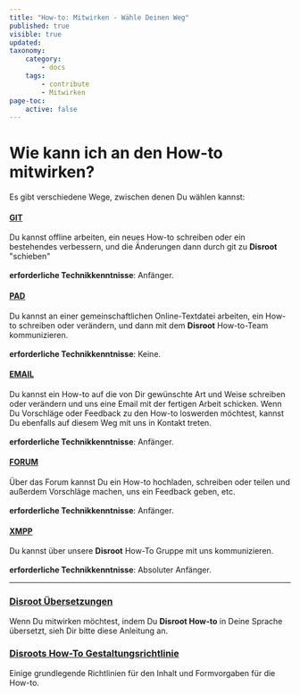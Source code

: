 ```yaml
---
title: "How-to: Mitwirken - Wähle Deinen Weg"
published: true
visible: true
updated:
taxonomy:
    category:
        - docs
    tags:
        - contribute
        - Mitwirken
page-toc:
    active: false
---
```


# Wie kann ich an den How-to mitwirken?

Es gibt verschiedene Wege, zwischen denen Du wählen kannst:

#### [GIT](/contribute/git)
Du kannst offline arbeiten, ein neues How-to schreiben oder ein bestehendes verbessern, und die Änderungen dann durch git zu **Disroot** "schieben"<br><br>**erforderliche Technikkenntnisse**: Anfänger.

#### [PAD](/contribute/pad)
Du kannst an einer gemeinschaftlichen Online-Textdatei arbeiten, ein How-to schreiben oder verändern, und dann mit dem **Disroot** How-to-Team kommunizieren.<br><br>**erforderliche Technikkenntnisse**: Keine.

#### [EMAIL](/contribute/email)
Du kannst ein How-to auf die von Dir gewünschte Art und Weise schreiben oder verändern und uns eine Email mit der fertigen Arbeit schicken. Wenn Du Vorschläge oder Feedback zu den How-to loswerden möchtest, kannst Du ebenfalls auf diesem Weg mit uns in Kontakt treten. <br><br>**erforderliche Technikkenntnisse**: Anfänger.

#### [FORUM](/contribute/forum)
Über das Forum kannst Du ein How-to hochladen, schreiben oder teilen und außerdem Vorschläge machen, uns ein Feedback geben, etc. <br><br>**erforderliche Technikkenntnisse**: Anfänger.

#### [XMPP](/contribute/xmpp)
Du kannst über unsere **Disroot** How-To Gruppe mit uns kommunizieren.<br><br>**erforderliche Technikkenntnisse**: Absoluter Anfänger.

----
### [Disroot Übersetzungen](/contribute/translations_procedure)
Wenn Du mitwirken möchtest, indem Du **Disroot How-to** in Deine Sprache übersetzt, sieh Dir bitte diese Anleitung an.

### [Disroots How-To Gestaltungsrichtlinie](/contribute/styleguide)
Einige grundlegende Richtlinien für den Inhalt und Formvorgaben für die How-to.
